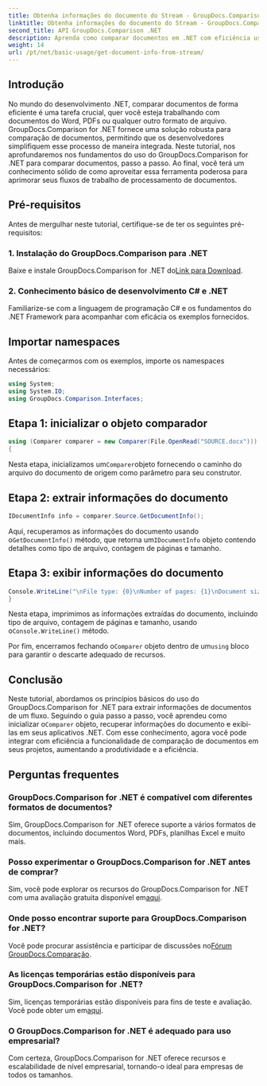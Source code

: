 ```yaml
---
title: Obtenha informações do documento do Stream - GroupDocs.Comparison for .NET
linktitle: Obtenha informações do documento do Stream - GroupDocs.Comparison for .NET
second_title: API GroupDocs.Comparison .NET
description: Aprenda como comparar documentos em .NET com eficiência usando GroupDocs.Comparison, aprimorando perfeitamente seus fluxos de trabalho de processamento de documentos.
weight: 14
url: /pt/net/basic-usage/get-document-info-from-stream/
---
```

## Introdução
No mundo do desenvolvimento .NET, comparar documentos de forma eficiente é uma tarefa crucial, quer você esteja trabalhando com documentos do Word, PDFs ou qualquer outro formato de arquivo. GroupDocs.Comparison for .NET fornece uma solução robusta para comparação de documentos, permitindo que os desenvolvedores simplifiquem esse processo de maneira integrada. Neste tutorial, nos aprofundaremos nos fundamentos do uso do GroupDocs.Comparison for .NET para comparar documentos, passo a passo. Ao final, você terá um conhecimento sólido de como aproveitar essa ferramenta poderosa para aprimorar seus fluxos de trabalho de processamento de documentos.
## Pré-requisitos
Antes de mergulhar neste tutorial, certifique-se de ter os seguintes pré-requisitos:
### 1. Instalação do GroupDocs.Comparison para .NET
 Baixe e instale GroupDocs.Comparison for .NET do[Link para Download](https://releases.groupdocs.com/comparison/net/).
### 2. Conhecimento básico de desenvolvimento C# e .NET
Familiarize-se com a linguagem de programação C# e os fundamentos do .NET Framework para acompanhar com eficácia os exemplos fornecidos.

## Importar namespaces
Antes de começarmos com os exemplos, importe os namespaces necessários:
```csharp
using System;
using System.IO;
using GroupDocs.Comparison.Interfaces;
```

## Etapa 1: inicializar o objeto comparador
```csharp
using (Comparer comparer = new Comparer(File.OpenRead("SOURCE.docx")))
{
```
 Nesta etapa, inicializamos um`Comparer`objeto fornecendo o caminho do arquivo do documento de origem como parâmetro para seu construtor.
## Etapa 2: extrair informações do documento
```csharp
IDocumentInfo info = comparer.Source.GetDocumentInfo();
```
 Aqui, recuperamos as informações do documento usando o`GetDocumentInfo()` método, que retorna um`IDocumentInfo` objeto contendo detalhes como tipo de arquivo, contagem de páginas e tamanho.
## Etapa 3: exibir informações do documento
```csharp
Console.WriteLine("\nFile type: {0}\nNumber of pages: {1}\nDocument size: {2} bytes", info.FileType, info.PageCount, info.Size);
}
```
 Nesta etapa, imprimimos as informações extraídas do documento, incluindo tipo de arquivo, contagem de páginas e tamanho, usando o`Console.WriteLine()` método.

 Por fim, encerramos fechando o`Comparer` objeto dentro de um`using` bloco para garantir o descarte adequado de recursos.

## Conclusão
 Neste tutorial, abordamos os princípios básicos do uso do GroupDocs.Comparison for .NET para extrair informações de documentos de um fluxo. Seguindo o guia passo a passo, você aprendeu como inicializar o`Comparer` objeto, recuperar informações do documento e exibi-las em seus aplicativos .NET. Com esse conhecimento, agora você pode integrar com eficiência a funcionalidade de comparação de documentos em seus projetos, aumentando a produtividade e a eficiência.
## Perguntas frequentes
### GroupDocs.Comparison for .NET é compatível com diferentes formatos de documentos?
Sim, GroupDocs.Comparison for .NET oferece suporte a vários formatos de documentos, incluindo documentos Word, PDFs, planilhas Excel e muito mais.
### Posso experimentar o GroupDocs.Comparison for .NET antes de comprar?
 Sim, você pode explorar os recursos do GroupDocs.Comparison for .NET com uma avaliação gratuita disponível em[aqui](https://releases.groupdocs.com/).
### Onde posso encontrar suporte para GroupDocs.Comparison for .NET?
 Você pode procurar assistência e participar de discussões no[Fórum GroupDocs.Comparação](https://forum.groupdocs.com/c/comparison/12).
### As licenças temporárias estão disponíveis para GroupDocs.Comparison for .NET?
 Sim, licenças temporárias estão disponíveis para fins de teste e avaliação. Você pode obter um em[aqui](https://purchase.groupdocs.com/temporary-license/).
### O GroupDocs.Comparison for .NET é adequado para uso empresarial?
Com certeza, GroupDocs.Comparison for .NET oferece recursos e escalabilidade de nível empresarial, tornando-o ideal para empresas de todos os tamanhos.